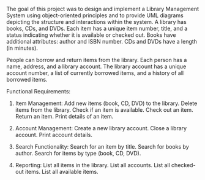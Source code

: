 The goal of this project was to design and implement a Library Management System using object-oriented principles and to provide UML diagrams depicting the structure and interactions within the system. A library has books, CDs, and DVDs. Each item has a unique item number, title, and a status indicating whether it is available or checked out. Books have additional attributes: author and ISBN number. CDs and DVDs have a length (in minutes).

People can borrow and return items from the library. Each person has a name, address, and a library account. The library account has a unique account number, a list of currently borrowed items, and a history of all borrowed items.

Functional Requirements:

1. Item Management:
Add new items (book, CD, DVD) to the library.
Delete items from the library.
Check if an item is available.
Check out an item.
Return an item.
Print details of an item.

3. Account Management:
Create a new library account.
Close a library account.
Print account details.

4. Search Functionality:
Search for an item by title.
Search for books by author.
Search for items by type (book, CD, DVD).

5. Reporting:
List all items in the library.
List all accounts.
List all checked-out items.
List all available items.
